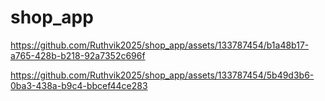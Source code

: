 # shop_app

https://github.com/Ruthvik2025/shop_app/assets/133787454/b1a48b17-a765-428b-b218-92a7352c696f

https://github.com/Ruthvik2025/shop_app/assets/133787454/5b49d3b6-0ba3-438a-b9c4-bbcef44ce283
